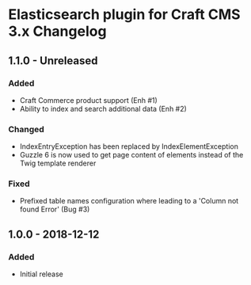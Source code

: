 # Elasticsearch plugin for Craft CMS 3.x Changelog

## 1.1.0 - Unreleased
### Added
- Craft Commerce product support (Enh #1)
- Ability to index and search additional data (Enh #2)

### Changed
- IndexEntryException has been replaced by IndexElementException
- Guzzle 6 is now used to get page content of elements instead of the Twig template renderer

### Fixed
- Prefixed table names configuration where leading to a 'Column not found Error' (Bug #3)

## 1.0.0 - 2018-12-12
### Added
- Initial release
